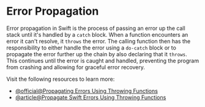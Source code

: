# Error Propagation

Error propagation in Swift is the process of passing an error up the call stack until it's handled by a `catch` block. When a function encounters an error it can't resolve, it `throws` the error. The calling function then has the responsibility to either handle the error using a `do-catch` block or to propagate the error further up the chain by also declaring that it `throws`. This continues until the error is caught and handled, preventing the program from crashing and allowing for graceful error recovery.

Visit the following resources to learn more:

- [@official@Propagating Errors Using Throwing Functions](https://docs.swift.org/swift-book/documentation/the-swift-programming-language/errorhandling/#Propagating-Errors-Using-Throwing-Functions)
- [@article@Propagate Swift Errors Using Throwing Functions](https://www.kodeco.com/books/swift-cookbook/v1.0/chapters/2-propagate-swift-errors-using-throwing-functions)